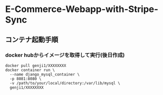 # E-Commerce-Webapp-with-Stripe-Sync

## コンテナ起動手順

### docker hubからイメージを取得して実行(後日作成)
```
docker pull genji1/XXXXXXXX
docker container run \
  --name django_mysql_container \
  -p 8081:8080 \
  -v /path/to/your/local/directory:/var/lib/mysql \
  genji1/XXXXXXXX
```
